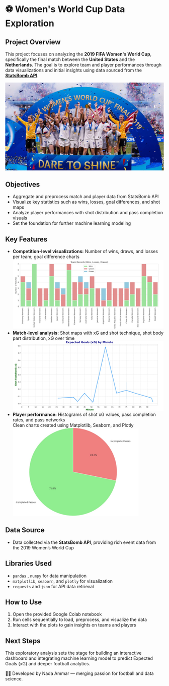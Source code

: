 # ⚽ Women's World Cup Data Exploration 

## Project Overview

This project focuses on analyzing the **2019 FIFA Women's World Cup**, specifically the final match between the **United States** and the **Netherlands**. The goal is to explore team and player performances through data visualizations and initial insights using data sourced from the [**StatsBomb API**](https://statsbomb.com/).

![world cup 2019](images/usa.jpg)


## Objectives

- Aggregate and preprocess match and player data from StatsBomb API  
- Visualize key statistics such as wins, losses, goal differences, and shot maps  
- Analyze player performances with shot distribution and pass completion visuals  
- Set the foundation for further machine learning modeling  

## Key Features

- **Competition-level visualizations:** Number of wins, draws, and losses per team; goal difference charts
  <img src="images/competition1.jpg" alt="competition" width="700"/>
- **Match-level analysis:** Shot maps with xG and shot technique, shot body part distribution, xG over time
  <img src="images/xg1.jpg" alt="match" width="700"/>
- **Player performance:** Histograms of shot xG values, pass completion rates, and pass networks  
  Clean charts created using Matplotlib, Seaborn, and Plotly
  <img src="images/meganpasses.jpg" alt="player" width="400"/>

## Data Source

- Data collected via the **StatsBomb API**, providing rich event data from the 2019 Women’s World Cup  

## Libraries Used

- `pandas` , `numpy` for data manipulation  
- `matplotlib`, `seaborn`, and `plotly` for visualization  
- `requests` and `json` for API data retrieval  

## How to Use

1. Open the provided Google Colab notebook  
2. Run cells sequentially to load, preprocess, and visualize the data  
3. Interact with the plots to gain insights on teams and players  

## Next Steps

This exploratory analysis sets the stage for building an interactive dashboard and integrating machine learning model to predict Expected Goals (xG) and deeper football analytics.


👩‍💻 Developed by Nada Ammar — merging passion for football and data science.
